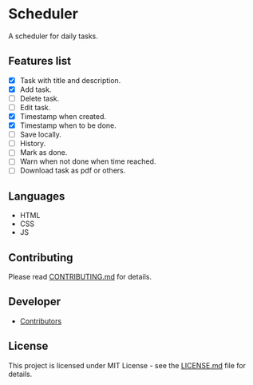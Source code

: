 # Scheduler

A scheduler for daily tasks.

## Features list

- [x] Task with title and description.
- [x] Add task.
- [ ] Delete task.
- [ ] Edit task.
- [x] Timestamp when created.
- [x] Timestamp when to be done.
- [ ] Save locally.
- [ ] History.
- [ ] Mark as done.
- [ ] Warn when not done when time reached.
- [ ] Download task as pdf or others.

## Languages

- HTML
- CSS 
- JS

## Contributing

Please read [CONTRIBUTING.md](CONTRIBUTING.md) for details.

## Developer

- [Contributors](https://github.com/lockedsociety/todo-app/graphs/contributors)

## License

This project is licensed under MIT License - see the [LICENSE.md](LICENSE.md) file for details.
